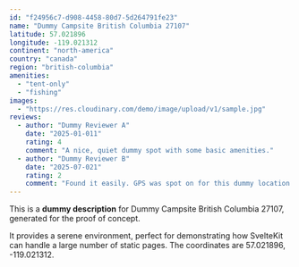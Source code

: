 ```yaml
---
id: "f24956c7-d908-4458-80d7-5d264791fe23"
name: "Dummy Campsite British Columbia 27107"
latitude: 57.021896
longitude: -119.021312
continent: "north-america"
country: "canada"
region: "british-columbia"
amenities:
  - "tent-only"
  - "fishing"
images:
  - "https://res.cloudinary.com/demo/image/upload/v1/sample.jpg"
reviews:
  - author: "Dummy Reviewer A"
    date: "2025-01-011"
    rating: 4
    comment: "A nice, quiet dummy spot with some basic amenities."
  - author: "Dummy Reviewer B"
    date: "2025-07-021"
    rating: 2
    comment: "Found it easily. GPS was spot on for this dummy location."
---
```


This is a **dummy description** for Dummy Campsite British Columbia 27107, generated for the proof of concept.

It provides a serene environment, perfect for demonstrating how SvelteKit can handle a large number of static pages. The coordinates are 57.021896, -119.021312.
